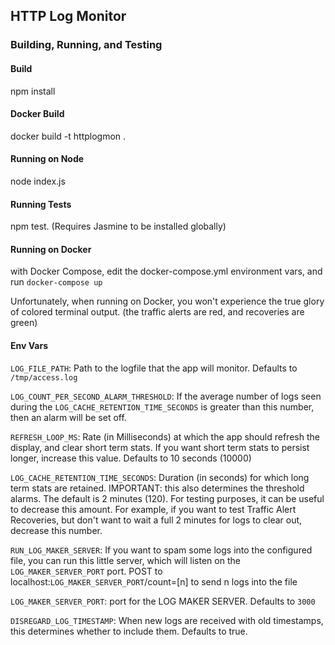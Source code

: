 ## HTTP Log Monitor

### Building, Running, and Testing
#### Build
npm install

#### Docker Build
docker build -t httplogmon .

#### Running on Node
node index.js

#### Running Tests
npm test. (Requires Jasmine to be installed globally)

#### Running on Docker
with Docker Compose, edit the docker-compose.yml environment vars, and run `docker-compose up`

Unfortunately, when running on Docker, you won't experience the true glory of colored terminal output. (the traffic alerts are red, and recoveries are green)


#### Env Vars
`LOG_FILE_PATH`: Path to the logfile that the app will monitor. Defaults to `/tmp/access.log`

`LOG_COUNT_PER_SECOND_ALARM_THRESHOLD`: If the average number of logs seen during the `LOG_CACHE_RETENTION_TIME_SECONDS` is greater than this number, then an alarm will be set off.

`REFRESH_LOOP_MS`: Rate (in Milliseconds) at which the app should refresh the display, and clear short term stats. If you want short term stats to persist longer, increase this value. Defaults to 10 seconds (10000)

`LOG_CACHE_RETENTION_TIME_SECONDS`: Duration (in seconds) for which long term stats are retained. IMPORTANT: this also determines the threshold alarms. The default is 2 minutes (120). For testing purposes, it can be useful to decrease this amount. For example, if you want to test Traffic Alert Recoveries, but don't want to wait a full 2 minutes for logs to clear out, decrease this number.

`RUN_LOG_MAKER_SERVER`: If you want to spam some logs into the configured file, you can run this little server, which will listen on the `LOG_MAKER_SERVER_PORT` port. POST to localhost:`LOG_MAKER_SERVER_PORT`/count=[n] to send n logs into the file

`LOG_MAKER_SERVER_PORT`: port for the LOG MAKER SERVER. Defaults to `3000`

`DISREGARD_LOG_TIMESTAMP`: When new logs are received with old timestamps, this determines whether to include them. Defaults to true.
